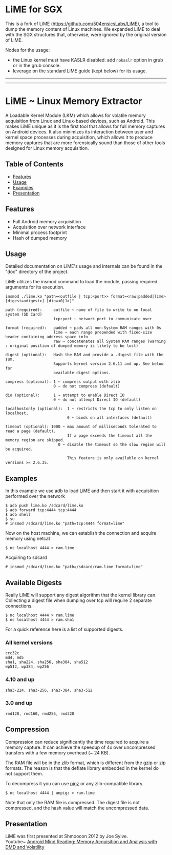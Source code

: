 # LiME for SGX

This is a fork of LiME (https://github.com/504ensicsLabs/LiME), a tool to dump the memory content of Linux machines. 
We expanded LiME to deal with the SGX structures that, otherwise, were ignored by the original version of LiME.

Nodes for the usage:
- the Linux kernel must have KASLR disabled: add `nokaslr` option in grub or in the grub console.
- leverage on the standard LiME guide (kept below) for its usage.

---
---

# LiME ~ Linux Memory Extractor 
A Loadable Kernel Module (LKM) which allows for volatile memory acquisition from Linux and Linux-based devices, such as Android. This makes LiME unique as it is the first tool that allows for full memory captures on Android devices. It also minimizes its interaction between user and kernel space processes during acquisition, which allows it to produce memory captures that are more forensically sound than those of other tools designed for Linux memory acquisition.

## Table of Contents
 * [Features](#features)
 * [Usage](#usage)
  * [Examples](#example)
 * [Presentation](#present)
 
## Features <a name="features"/>
* Full Android memory acquisition
* Acquisition over network interface
* Minimal process footprint
* Hash of dumped memory

## Usage <a name="usage"/>
Detailed documentation on LiME's usage and internals can be found in the "doc" directory of the project.

LiME utilizes the insmod command to load the module, passing required arguments for its execution.
```
insmod ./lime.ko "path=<outfile | tcp:<port>> format=<raw|padded|lime> [digest=<digest>] [dio=<0|1>]"

path (required):     outfile ~ name of file to write to on local system (SD Card)
                     tcp:port ~ network port to communicate over
        
format (required):   padded ~ pads all non-System RAM ranges with 0s
                     lime ~ each range prepended with fixed-size header containing address space info
                     raw ~ concatenates all System RAM ranges (warning : original position of dumped memory is likely to be lost)

digest (optional):   Hash the RAM and provide a .digest file with the sum.
                     Supports kernel version 2.6.11 and up. See below for
                     available digest options.

compress (optional): 1 ~ compress output with zlib
                     0 ~ do not compress (default)

dio (optional):      1 ~ attempt to enable Direct IO
                     0 ~ do not attempt Direct IO (default)
        
localhostonly (optional):  1 ~ restricts the tcp to only listen on localhost,
                           0 ~ binds on all interfaces (default)

timeout (optional): 1000 ~ max amount of milliseconds tolerated to read a page (default).
                           If a page exceeds the timeout all the memory region are skipped.
                       0 ~ disable the timeout so the slow region will be acquired.

                           This feature is only available on kernel versions >= 2.6.35. 

```

## Examples <a name="example"/>
In this example we use adb to load LiME and then start it with acquisition performed over the network
```
$ adb push lime.ko /sdcard/lime.ko
$ adb forward tcp:4444 tcp:4444
$ adb shell
$ su
# insmod /sdcard/lime.ko "path=tcp:4444 format=lime"
```

Now on the host machine, we can establish the connection and acquire memory using netcat
```
$ nc localhost 4444 > ram.lime
```

Acquiring to sdcard
```
# insmod /sdcard/lime.ko "path=/sdcard/ram.lime format=lime"
```

## Available Digests
Really LiME will support any digest algorithm that the kernel library can.
Collecting a digest file when dumping over tcp will require 2 separate connections.
```
$ nc localhost 4444 > ram.lime
$ nc localhost 4444 > ram.sha1
```
For a quick reference here is a list of supported digests.
### All kernel versions
```
crc32c
md4, md5
sha1, sha224, sha256, sha384, sha512
wp512, wp384, wp256
```
### 4.10 and up
```
sha3-224, sha3-256, sha3-384, sha3-512
```
### 3.0 and up
```
rmd128, rmd160, rmd256, rmd320
```

## Compression

Compression can reduce significantly the time required to acquire a memory capture. It can achieve the speedup of 4x over uncompressed transfers with a few memory overhead (~ 24 KB).

The RAM file will be in the zlib format, which is different from the gzip or zip formats. The reason is that the deflate library embedded in the kernel do not support them.

To decompress it you can use [pigz](https://zlib.net/pigz/) or any zlib-compatible library.

```
$ nc localhost 4444 | unpigz > ram.lime
```

Note that only the RAM file is compressed. The digest file is not compressed, and the hash value will match the uncompressed data.

## Presentation <a name="present"/>
LiME was first presented at Shmoocon 2012 by Joe Sylve.  
Youtube~ <a href="https://www.youtube.com/watch?v=oWkOyphlmM8">Android Mind Reading: Memory Acquisition and Analysis with DMD and Volatility</a>
